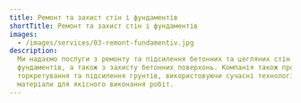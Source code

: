 ```yaml
---
title: Ремонт та захист стін і фундаментів
shortTitle: Ремонт та захист стін і фундаментів
images:
  - /images/services/03-remont-fundamentiv.jpg
description:
  Ми надаємо послуги з ремонту та підсилення бетонних та цегляних стін і
  фундаментів, а також з захисту бетонних поверхонь. Компанія також пропонує
  торкретування та підсилення грунтів, використовуючи сучасні технології та
  матеріали для якісного виконання робіт.
---
```

